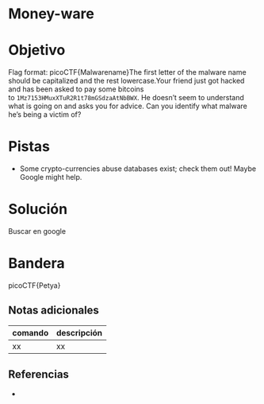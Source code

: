 # Money-ware

# Objetivo
Flag format: picoCTF{Malwarename}The first letter of the malware name should be capitalized and the rest lowercase.Your friend just got hacked and has been asked to pay some bitcoins to `1Mz7153HMuxXTuR2R1t78mGSdzaAtNbBWX`. He doesn’t seem to understand what is going on and asks you for advice. Can you identify what malware he’s being a victim of?

# Pistas
- Some crypto-currencies abuse databases exist; check them out! Maybe Google might help.

# Solución
Buscar en google

# Bandera
picoCTF{Petya}

## Notas adicionales
| comando | descripción |
| ------ | ------ |
| xx | xx |

## Referencias
- []()
